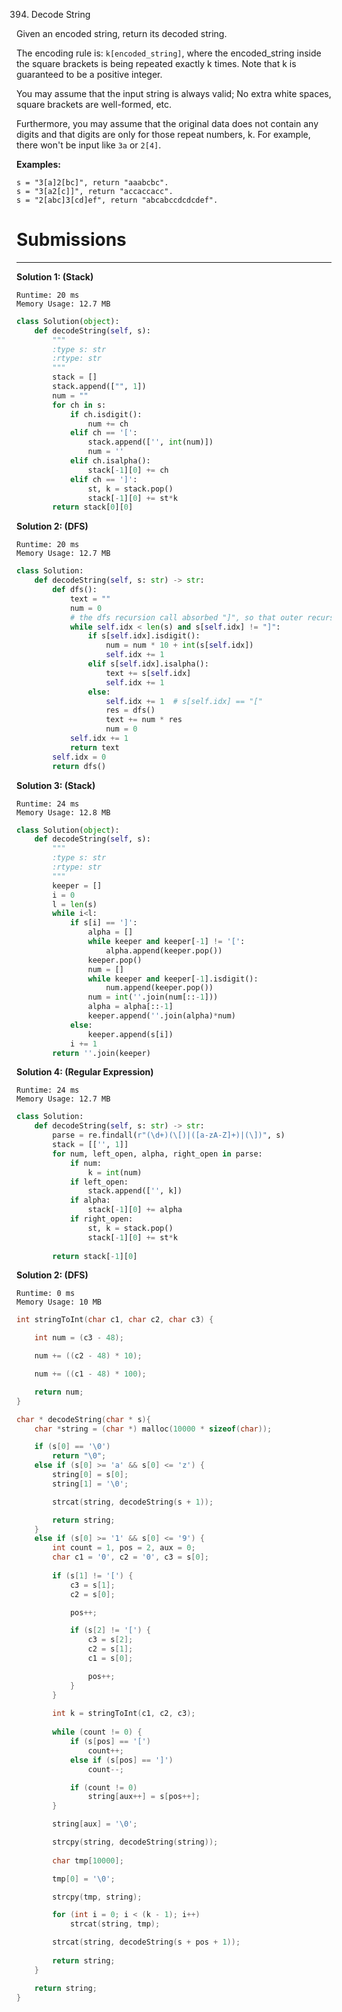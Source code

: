 394. Decode String

Given an encoded string, return its decoded string.

The encoding rule is: `k[encoded_string]`, where the encoded_string inside the square brackets is being repeated exactly k times. Note that k is guaranteed to be a positive integer.

You may assume that the input string is always valid; No extra white spaces, square brackets are well-formed, etc.

Furthermore, you may assume that the original data does not contain any digits and that digits are only for those repeat numbers, k. For example, there won't be input like `3a` or `2[4]`.

**Examples:**
```
s = "3[a]2[bc]", return "aaabcbc".
s = "3[a2[c]]", return "accaccacc".
s = "2[abc]3[cd]ef", return "abcabccdcdcdef".
```

# Submissions
---
**Solution 1: (Stack)**
```
Runtime: 20 ms
Memory Usage: 12.7 MB
```
```python
class Solution(object):
    def decodeString(self, s):
        """
        :type s: str
        :rtype: str
        """
        stack = []
        stack.append(["", 1])
        num = ""
        for ch in s:
            if ch.isdigit():
                num += ch
            elif ch == '[':
                stack.append(['', int(num)])
                num = ''
            elif ch.isalpha():
                stack[-1][0] += ch
            elif ch == ']':
                st, k = stack.pop()
                stack[-1][0] += st*k
        return stack[0][0]
```

**Solution 2: (DFS)**
```
Runtime: 20 ms
Memory Usage: 12.7 MB
```
```python
class Solution:
    def decodeString(self, s: str) -> str:
        def dfs():
            text = ""
            num = 0
            # the dfs recursion call absorbed "]", so that outer recursion can continue
            while self.idx < len(s) and s[self.idx] != "]":
                if s[self.idx].isdigit():
                    num = num * 10 + int(s[self.idx])
                    self.idx += 1
                elif s[self.idx].isalpha():
                    text += s[self.idx]
                    self.idx += 1
                else:
                    self.idx += 1  # s[self.idx] == "["
                    res = dfs()
                    text += num * res
                    num = 0
            self.idx += 1
            return text
        self.idx = 0
        return dfs()
```

**Solution 3: (Stack)**
```
Runtime: 24 ms
Memory Usage: 12.8 MB
```
```python
class Solution(object):
    def decodeString(self, s):
        """
        :type s: str
        :rtype: str
        """
        keeper = []
        i = 0
        l = len(s)
        while i<l:
            if s[i] == ']':
                alpha = []
                while keeper and keeper[-1] != '[':
                    alpha.append(keeper.pop())
                keeper.pop()
                num = []
                while keeper and keeper[-1].isdigit():
                    num.append(keeper.pop())
                num = int(''.join(num[::-1]))
                alpha = alpha[::-1]
                keeper.append(''.join(alpha)*num)
            else:
                keeper.append(s[i])
            i += 1
        return ''.join(keeper)
```

**Solution 4: (Regular Expression)**
```
Runtime: 24 ms
Memory Usage: 12.7 MB
```
```python
class Solution:
    def decodeString(self, s: str) -> str:
        parse = re.findall(r"(\d+)(\[)|([a-zA-Z]+)|(\])", s)
        stack = [['', 1]]
        for num, left_open, alpha, right_open in parse:
            if num:
                k = int(num)
            if left_open:
                stack.append(['', k])
            if alpha:
                stack[-1][0] += alpha
            if right_open:
                st, k = stack.pop()
                stack[-1][0] += st*k
            
        return stack[-1][0]
```

**Solution 2: (DFS)**
```
Runtime: 0 ms
Memory Usage: 10 MB
```
```c
int stringToInt(char c1, char c2, char c3) {

    int num = (c3 - 48);

    num += ((c2 - 48) * 10);

    num += ((c1 - 48) * 100);

    return num;
}

char * decodeString(char * s){
    char *string = (char *) malloc(10000 * sizeof(char));

    if (s[0] == '\0')
        return "\0";
    else if (s[0] >= 'a' && s[0] <= 'z') {
        string[0] = s[0];
        string[1] = '\0';

        strcat(string, decodeString(s + 1));

        return string;
    }
    else if (s[0] >= '1' && s[0] <= '9') {    
        int count = 1, pos = 2, aux = 0;
        char c1 = '0', c2 = '0', c3 = s[0];
    
        if (s[1] != '[') {
            c3 = s[1];
            c2 = s[0];

            pos++;

            if (s[2] != '[') {
                c3 = s[2];
                c2 = s[1];
                c1 = s[0];

                pos++;
            }
        }
    
        int k = stringToInt(c1, c2, c3);
    
        while (count != 0) {
            if (s[pos] == '[')
                count++;
            else if (s[pos] == ']')
                count--;

            if (count != 0)
                string[aux++] = s[pos++];
        }

        string[aux] = '\0';

        strcpy(string, decodeString(string));
    
        char tmp[10000];

        tmp[0] = '\0';

        strcpy(tmp, string);

        for (int i = 0; i < (k - 1); i++)
            strcat(string, tmp);

        strcat(string, decodeString(s + pos + 1));
    
        return string;
    }

    return string;
}
```
